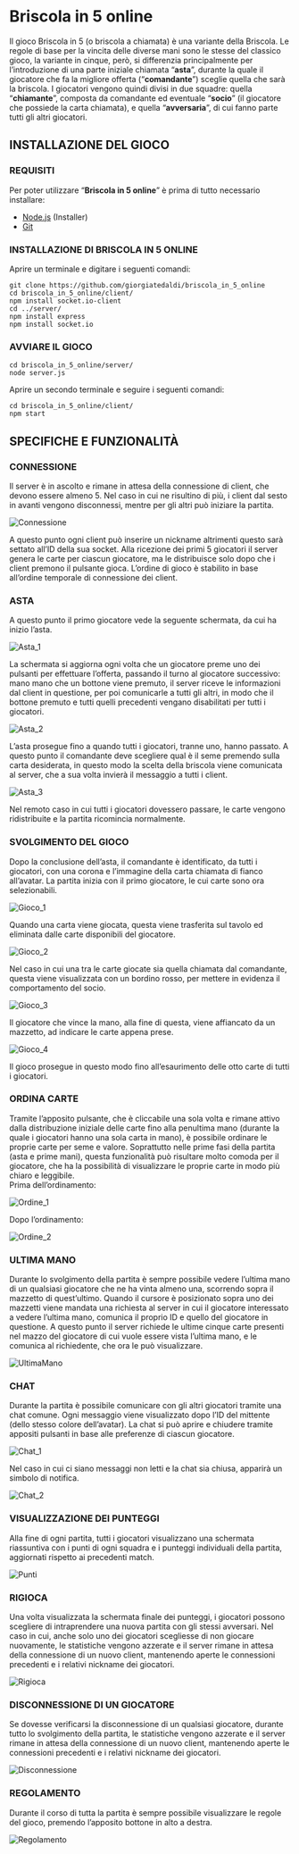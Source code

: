 # Briscola in 5 online
Il gioco Briscola in 5 (o briscola a chiamata) è una variante della Briscola. Le regole di base per la vincita delle diverse mani sono le stesse del classico gioco, la variante in cinque, però, si differenzia  principalmente per l’introduzione di una parte iniziale chiamata “**asta**”, durante la quale il giocatore che fa la migliore offerta (“**comandante**”) sceglie quella che sarà la briscola. I giocatori vengono quindi divisi in due squadre: quella “**chiamante**”, composta da comandante ed eventuale “**socio**” (il giocatore che possiede la carta chiamata), e quella “**avversaria**”, di cui fanno parte tutti gli altri giocatori.

## INSTALLAZIONE DEL GIOCO
### REQUISITI
Per poter utilizzare “**Briscola in 5 online**” è prima di tutto necessario installare:
- [Node.js](https://nodejs.org/it/download/) (Installer)
- [Git](https://git-scm.com/download/)

### INSTALLAZIONE DI BRISCOLA IN 5 ONLINE
Aprire un terminale e digitare i seguenti comandi:
```
git clone https://github.com/giorgiatedaldi/briscola_in_5_online
cd briscola_in_5_online/client/
npm install socket.io-client
cd ../server/
npm install express
npm install socket.io
```

### AVVIARE IL GIOCO
```
cd briscola_in_5_online/server/
node server.js
```
Aprire un secondo terminale e seguire i seguenti comandi:
```
cd briscola_in_5_online/client/
npm start
```

## SPECIFICHE E FUNZIONALITÀ
### CONNESSIONE
Il server è in ascolto e rimane in attesa della connessione di client, che devono essere almeno 5. Nel caso in cui ne risultino di più, i client dal sesto in avanti vengono disconnessi, mentre per gli altri può iniziare la partita.

![Connessione](readme_images/1.png)

A questo punto ogni client può inserire un nickname altrimenti questo sarà settato all’ID della sua socket. Alla ricezione dei primi 5 giocatori il server genera le carte per ciascun giocatore, ma le distribuisce solo dopo che i client premono il pulsante gioca.
L’ordine di gioco è stabilito in base all’ordine temporale di connessione dei client.

### ASTA
A questo punto il primo giocatore vede la seguente schermata, da cui ha inizio l’asta.

![Asta_1](readme_images/2.png)

La schermata si aggiorna ogni volta che un giocatore preme uno dei pulsanti per effettuare l’offerta, passando il turno al giocatore successivo: mano mano che un bottone viene premuto,  il server riceve le informazioni dal client in questione, per poi comunicarle a tutti gli altri, in modo che il bottone premuto e tutti quelli precedenti vengano disabilitati per tutti i giocatori.

![Asta_2](readme_images/3.png)

L’asta prosegue fino a quando tutti i giocatori, tranne uno, hanno passato. A questo punto il comandante deve scegliere qual è il seme premendo sulla carta desiderata, in questo modo la scelta della briscola viene comunicata al server, che a sua volta invierà il messaggio a tutti i client. 

![Asta_3](readme_images/4.png)

Nel remoto caso in cui tutti i giocatori dovessero passare, le carte vengono ridistribuite e la partita ricomincia normalmente.

### SVOLGIMENTO DEL GIOCO
Dopo la conclusione dell’asta, il comandante è identificato, da tutti i giocatori, con una corona e l’immagine della carta chiamata di fianco all’avatar. La partita inizia con il primo giocatore, le cui carte sono ora selezionabili.

![Gioco_1](readme_images/5.png)

Quando una carta viene giocata, questa viene trasferita sul tavolo ed eliminata dalle carte disponibili del giocatore. 

![Gioco_2](readme_images/6.png)

Nel caso in cui una tra le carte giocate sia quella chiamata dal comandante, questa viene visualizzata con un bordino rosso, per mettere in evidenza il comportamento del socio.

![Gioco_3](readme_images/7.png)

Il giocatore che vince la mano, alla fine di questa, viene affiancato da un mazzetto, ad indicare le carte appena prese.

![Gioco_4](readme_images/8.png)

Il gioco prosegue in questo modo fino all’esaurimento delle otto carte di tutti i giocatori.

### ORDINA CARTE
Tramite l’apposito pulsante, che è cliccabile una sola volta e rimane attivo dalla distribuzione iniziale delle carte fino alla penultima mano (durante la quale i giocatori hanno una sola carta in mano), è possibile ordinare le proprie carte per seme e valore. 
Soprattutto nelle prime fasi della partita (asta e prime mani), questa funzionalità può risultare molto comoda per il giocatore, che ha la possibilità di visualizzare le proprie carte in modo più chiaro e leggibile.  
Prima dell’ordinamento:

![Ordine_1](readme_images/9.png)

Dopo l’ordinamento:

![Ordine_2](readme_images/10.png)

### ULTIMA MANO
Durante lo svolgimento della partita è sempre possibile vedere l’ultima mano di un qualsiasi giocatore che ne ha vinta almeno una, scorrendo sopra il mazzetto di quest’ultimo. Quando il cursore è posizionato sopra uno dei mazzetti viene mandata una richiesta al server in cui il giocatore interessato a vedere l’ultima mano, comunica il proprio ID e quello del giocatore in questione. A questo punto il server richiede le ultime cinque carte presenti nel mazzo del giocatore di cui vuole essere vista l’ultima mano, e le comunica al richiedente, che ora le può visualizzare.

![UltimaMano](readme_images/11.png)

### CHAT
Durante la partita è possibile comunicare con gli altri giocatori tramite una chat comune. Ogni messaggio viene visualizzato dopo l’ID del mittente (dello stesso colore dell’avatar).
La chat si può aprire e chiudere tramite appositi pulsanti in base alle preferenze di ciascun giocatore.

![Chat_1](readme_images/12.png)

Nel caso in cui ci siano messaggi non letti e la chat sia chiusa, apparirà un simbolo di notifica.

![Chat_2](readme_images/13.png)

### VISUALIZZAZIONE DEI PUNTEGGI
Alla fine di ogni partita, tutti i giocatori visualizzano una schermata riassuntiva con i punti di ogni squadra e i punteggi individuali della partita, aggiornati rispetto ai precedenti match.

![Punti](readme_images/14.png)

### RIGIOCA
Una volta visualizzata la schermata finale dei punteggi, i giocatori possono scegliere di intraprendere una nuova partita con gli stessi avversari. Nel caso in cui, anche solo uno dei giocatori scegliesse di non giocare nuovamente, le statistiche vengono azzerate e il server rimane in attesa della connessione di un nuovo client, mantenendo aperte le connessioni precedenti e i relativi nickname dei giocatori.

![Rigioca](readme_images/15.png)

### DISCONNESSIONE DI UN GIOCATORE
Se dovesse verificarsi la disconnessione di un qualsiasi giocatore, durante tutto lo svolgimento della partita, le statistiche vengono azzerate e il server rimane in attesa della connessione di un nuovo client, mantenendo aperte le connessioni precedenti e i relativi nickname dei giocatori.

![Disconnessione](readme_images/16.png)

### REGOLAMENTO
Durante il corso di tutta la partita è sempre possibile visualizzare le regole del gioco, premendo l’apposito bottone in alto a destra.

![Regolamento](readme_images/17.png)
